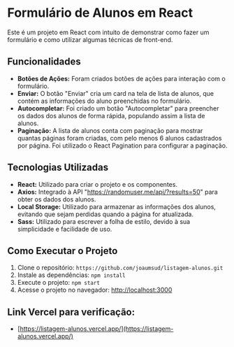 # Formulário de Alunos em React

Este é um projeto em React com intuito de demonstrar como fazer um formulário e como utilizar algumas técnicas de front-end.

## Funcionalidades

- **Botões de Ações:** Foram criados botões de ações para interação com o formulário.
- **Enviar:** O botão "Enviar" cria um card na tela de lista de alunos, que contém as informações do aluno preenchidas no formulário.
- **Autocompletar:** Foi criado um botão "Autocompletar" para preencher os dados dos alunos de forma rápida, populando assim a lista de alunos.
- **Paginação:** A lista de alunos conta com paginação para mostrar quantas páginas foram criadas, com pelo menos 6 alunos cadastrados por página. Foi utilizado o React Pagination para configurar a paginação.

## Tecnologias Utilizadas

- **React:** Utilizado para criar o projeto e os componentes.
- **Axios:** Integrado à API "https://randomuser.me/api/?results=50" para obter os dados dos alunos.
- **Local Storage:** Utilizado para armazenar as informações dos alunos, evitando que sejam perdidas quando a página for atualizada.
- **Sass:** Utilizado para escrever a folha de estilo, devido à sua simplicidade e facilidade de uso.

## Como Executar o Projeto

1. Clone o repositório: `https://github.com/joaumsud/listagem-alunos.git`
2. Instale as dependências: `npm install`
3. Execute o projeto: `npm start`
4. Acesse o projeto no navegador: [http://localhost:3000](http://localhost:3000)

## Link Vercel para verificação:

- [https://listagem-alunos.vercel.app/](https://listagem-alunos.vercel.app/)
